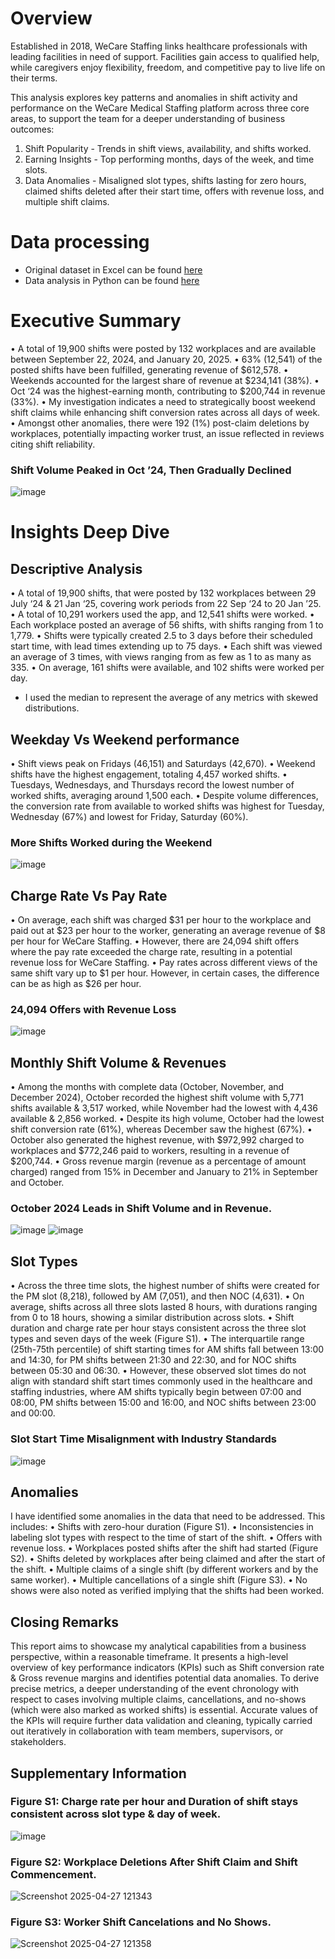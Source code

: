 # Overview
Established in 2018, WeCare Staffing links healthcare professionals with leading facilities in need of support. Facilities gain access to qualified help, while caregivers enjoy flexibility, freedom, and competitive pay to live life on their terms.

This analysis explores key patterns and anomalies in shift activity and performance on the WeCare Medical Staffing platform across three core areas, to support the team for a deeper understanding of business outcomes:
1.	Shift Popularity - Trends in shift views, availability, and shifts worked.
2.	Earning Insights - Top performing months, days of the week, and time slots.
3.	Data Anomalies - Misaligned slot types, shifts lasting for zero hours, claimed shifts deleted after their start time, offers with revenue loss, and multiple shift claims.

# Data processing
- Original dataset in Excel can be found [here](https://github.com/shilpakarumanchi/WeCare/blob/56df8f77df12083a9a22cc7fe28fc0688aa5fe9f/connect_shift_python.xlsx)
- Data analysis in Python can be found [here](https://github.com/shilpakarumanchi/WeCare/blob/50329be245995c138291e4545d7a26a4135ec96b/shifts-analysis%20(2).ipynb)


# Executive Summary
•	A total of 19,900 shifts were posted by 132 workplaces and are available between September 22, 2024, and January 20, 2025.
•	63% (12,541) of the posted shifts have been fulfilled, generating revenue of $612,578.
•	Weekends accounted for the largest share of revenue at $234,141 (38%).
•	Oct ‘24 was the highest-earning month, contributing to $200,744 in revenue (33%).
•	My investigation indicates a need to strategically boost weekend shift claims while enhancing shift conversion rates across all days of week.
•	Amongst other anomalies, there were 192 (1%) post-claim deletions by workplaces, potentially impacting worker trust, an issue reflected in reviews citing shift reliability.

### Shift Volume Peaked in Oct ’24, Then Gradually Declined   
![image](https://github.com/user-attachments/assets/19e382ac-aaee-4fce-af6e-d890715b9f21)


# Insights Deep Dive
## Descriptive Analysis
•	A total of 19,900 shifts, that were posted by 132 workplaces between 29 July ‘24 & 21 Jan ‘25, covering work periods from 22 Sep ‘24 to 20 Jan ’25.
•	A total of 10,291 workers used the app, and 12,541 shifts were worked.
•	Each workplace posted an average of 56 shifts, with shifts ranging from 1 to 1,779.
•	Shifts were typically created 2.5 to 3 days before their scheduled start time, with lead times extending up to 75 days.
•	Each shift was viewed an average of 3 times, with views ranging from as few as 1 to as many as 335.
•	On average, 161 shifts were available, and 102 shifts were worked per day.
* I used the median to represent the average of any metrics with skewed distributions.
## Weekday Vs Weekend performance
•	Shift views peak on Fridays (46,151) and Saturdays (42,670).
•	Weekend shifts have the highest engagement, totaling 4,457 worked shifts.
•	Tuesdays, Wednesdays, and Thursdays record the lowest number of worked shifts, averaging around 1,500 each.
•	Despite volume differences, the conversion rate from available to worked shifts was highest for Tuesday, Wednesday (67%) and lowest for Friday, Saturday (60%).

### More Shifts Worked during the Weekend
![image](https://github.com/user-attachments/assets/12c6a2a7-33ce-4065-be58-02bb47862e9b)

## Charge Rate Vs Pay Rate
•	On average, each shift was charged $31 per hour to the workplace and paid out at $23 per hour to the worker, generating an average revenue of $8 per hour for WeCare Staffing.
•	However, there are 24,094 shift offers where the pay rate exceeded the charge rate, resulting in a potential revenue loss for WeCare Staffing.
•	Pay rates across different views of the same shift vary up to $1 per hour. However, in certain cases, the difference can be as high as $26 per hour.
### 24,094 Offers with Revenue Loss
![image](https://github.com/user-attachments/assets/523022e4-1474-4640-9003-e01c60ab4206)

 
## Monthly Shift Volume & Revenues
•	Among the months with complete data (October, November, and December 2024), October recorded the highest shift volume with 5,771 shifts available & 3,517 worked, while November had the lowest with 4,436 available & 2,856 worked.
•	Despite its high volume, October had the lowest shift conversion rate (61%), whereas December saw the highest (67%).
•	October also generated the highest revenue, with $972,992 charged to workplaces and $772,246 paid to workers, resulting in a revenue of $200,744.
•	Gross revenue margin (revenue as a percentage of amount charged) ranged from 15% in December and January to 21% in September and October.

### October 2024 Leads in Shift Volume and in Revenue.
![image](https://github.com/user-attachments/assets/6b73db91-cbb8-462b-9e93-fa2a9fc3728a)
![image](https://github.com/user-attachments/assets/a880ea55-49fd-44ad-b0d3-51be6bedcc4b)


 
 
## Slot Types
•	Across the three time slots, the highest number of shifts were created for the PM slot (8,218), followed by AM (7,051), and then NOC (4,631).
•	On average, shifts across all three slots lasted 8 hours, with durations ranging from 0 to 18 hours, showing a similar distribution across slots.
•	Shift duration and charge rate per hour stays consistent across the three slot types and seven days of the week (Figure S1).
•	The interquartile range (25th-75th percentile) of shift starting times for AM shifts fall between 13:00 and 14:30, for PM shifts between 21:30 and 22:30, and for NOC shifts between 05:30 and 06:30.
•	However, these observed slot times do not align with standard shift start times commonly used in the healthcare and staffing industries, where AM shifts typically begin between 07:00 and 08:00, PM shifts between 15:00 and 16:00, and NOC shifts between 23:00 and 00:00.
### Slot Start Time Misalignment with Industry Standards
![image](https://github.com/user-attachments/assets/c5954eb6-c916-4209-8f10-c61e829a9bc4)

 
## Anomalies
I have identified some anomalies in the data that need to be addressed. This includes:
•	Shifts with zero-hour duration (Figure S1).
•	Inconsistencies in labeling slot types with respect to the time of start of the shift.
•	Offers with revenue loss.
•	Workplaces posted shifts after the shift had started (Figure S2).
•	Shifts deleted by workplaces after being claimed and after the start of the shift.
•	Multiple claims of a single shift (by different workers and by the same worker).
•	Multiple cancellations of a single shift (Figure S3).
•	No shows were also noted as verified implying that the shifts had been worked.
## Closing Remarks
This report aims to showcase my analytical capabilities from a business perspective, within a reasonable timeframe. It presents a high-level overview of key performance indicators (KPIs) such as Shift conversion rate & Gross revenue margins and identifies potential data anomalies. To derive precise metrics, a deeper understanding of the event chronology with respect to cases involving multiple claims, cancellations, and no-shows (which were also marked as worked shifts) is essential. Accurate values of the KPIs will require further data validation and cleaning, typically carried out iteratively in collaboration with team members, supervisors, or stakeholders.

## Supplementary Information
### Figure S1: Charge rate per hour and Duration of shift stays consistent across slot type & day of week.
![image](https://github.com/user-attachments/assets/5f7a7bd2-b175-4b38-a9c7-2a8710c9836f)

### Figure S2: Workplace Deletions After Shift Claim and Shift Commencement.
![Screenshot 2025-04-27 121343](https://github.com/user-attachments/assets/1ffccd60-eca1-4e66-92f5-53bb5f17dad0)
 
### Figure S3: Worker Shift Cancelations and No Shows.
 ![Screenshot 2025-04-27 121358](https://github.com/user-attachments/assets/9c4039c1-cb91-4a59-9670-367b45eb832d)


